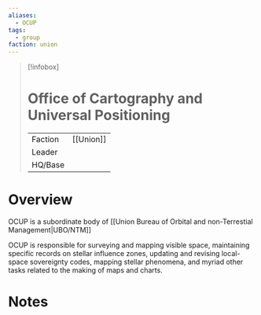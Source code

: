```yaml
---
aliases:
  - OCUP
tags:
  - group
faction: union
---
```

> [!infobox] 
> # Office of Cartography and Universal Positioning
> | | |
> | ---- | ---- |
> | Faction | [[Union]] |
> | Leader | |
> | HQ/Base | |


# Overview
OCUP is a subordinate body of [[Union Bureau of Orbital and non-Terrestial Management|UBO/NTM]]

OCUP is responsible for surveying and mapping visible space, maintaining specific records on stellar influence zones, updating and revising local-space sovereignty codes, mapping stellar phenomena, and myriad other tasks related to the making of maps and charts.

# Notes